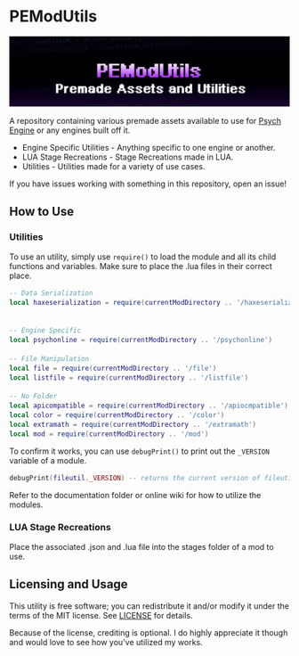 # PEModUtils

![Banner](banner.png)

A repository containing various premade assets available to use for [Psych Engine](https://github.com/ShadowMario/FNF-PsychEngine) or any engines built off it.

* Engine Specific Utilities - Anything specific to one engine or another.
* LUA Stage Recreations - Stage Recreations made in LUA.
* Utilities - Utilities made for a variety of use cases.

If you have issues working with something in this repository, open an issue!

## How to Use

### Utilities

To use an utility, simply use `require()` to load the module and all its child functions and variables. Make sure to place the .lua files in their correct place.

```lua
-- Data Serialization
local haxeserialization = require(currentModDirectory .. '/haxeserialization')


-- Engine Specific
local psychonline = require(currentModDirectory .. '/psychonline')

-- File Manipulation
local file = require(currentModDirectory .. '/file')
local listfile = require(currentModDirectory .. '/listfile')

-- No Folder
local apicompatible = require(currentModDirectory .. '/apiocmpatible')
local color = require(currentModDirectory .. '/color')
local extramath = require(currentModDirectory .. '/extramath')
local mod = require(currentModDirectory .. '/mod')
```

To confirm it works, you can use `debugPrint()` to print out the `_VERSION` variable of a module.

```lua
debugPrint(fileutil._VERSION) -- returns the current version of fileutil
```

Refer to the documentation folder or online wiki for how to utilize the modules.

### LUA Stage Recreations

Place the associated .json and .lua file into the stages folder of a mod to use.

## Licensing and Usage

This utility is free software; you can redistribute it and/or modify it under the terms of the MIT license. See [LICENSE](LICENSE) for details.

Because of the license, crediting is optional. I do highly appreciate it though and would love to see how you've utilized my works.
